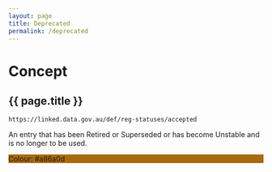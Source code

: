 ```yaml
---
layout: page
title: Deprecated
permalink: /deprecated
---
```

# Concept

## {{ page.title }}

`https://linked.data.gov.au/def/reg-statuses/accepted`

An entry that has been Retired or Superseded or has become Unstable and is no longer to be used.

<div style="background-color: #a86a0d; display: block;">Colour: #a86a0d</div>